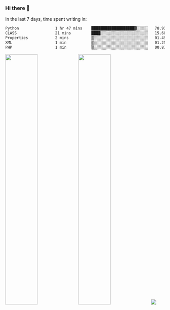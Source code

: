 ### Hi there 👋

In the last 7 days, time spent writing in:

<!--START_SECTION:waka-->

```txt
Python                1 hr 47 mins    ███████████████████▓░░░░░   78.93 %
CLASS                 21 mins         ████░░░░░░░░░░░░░░░░░░░░░   15.60 %
Properties            2 mins          ▒░░░░░░░░░░░░░░░░░░░░░░░░   01.49 %
XML                   1 min           ▒░░░░░░░░░░░░░░░░░░░░░░░░   01.25 %
PHP                   1 min           ▒░░░░░░░░░░░░░░░░░░░░░░░░   00.87 %
```

<!--END_SECTION:waka-->

<img src="https://wakatime.com/share/@jimtje/5d0c92de-08f8-4a72-8f2f-6a9693d1e318.svg" width=45% height=45%> <img src="https://wakatime.com/share/@jimtje/501498ae-bda5-4da7-a89d-b40bcdd5556d.svg" width=45% height=45%>
![](https://hit.yhype.me/github/profile?user_id=43537315)
